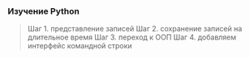 ### Изучение Python
> Шаг 1. представление записей
> Шаг 2. сохранение записей на длительное время
> Шаг 3. переход к ООП
> Шаг 4. добавляем интерфейс командной строки